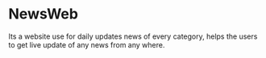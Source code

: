 # NewsWeb
Its a website use for daily updates news of every category, helps the users to get live update of any news from any where.
